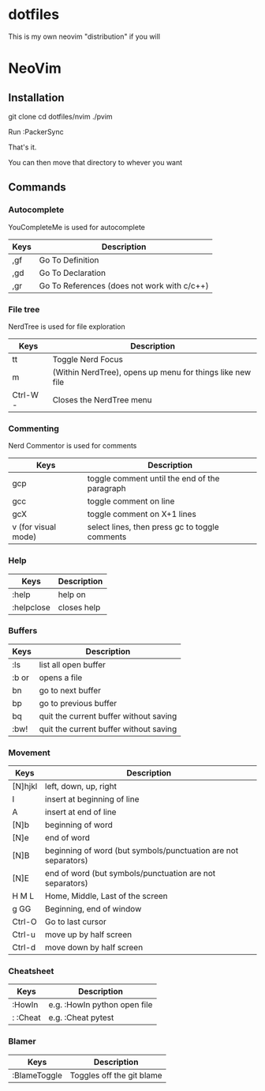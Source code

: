 # dotfiles
This is my own neovim "distribution" if you will

# NeoVim

## Installation

  git clone <this repo>
  cd dotfiles/nvim
  ./pvim

Run :PackerSync

That's it.

You can then move that directory to whever you want

## Commands

### Autocomplete

YouCompleteMe is used for autocomplete

| Keys | Description |
| ---- | ----------- |
| ,gf  | Go To Definition |
| ,gd  | Go To Declaration |
| ,gr  | Go To References (does not work with c/c++) |

### File tree

NerdTree is used for file exploration

| Keys | Description |
| ---- | ----------- |
| tt | Toggle Nerd Focus |
| m | (Within NerdTree), opens up menu for things like new file |
| Ctrl-W - | Closes the NerdTree menu |

### Commenting

Nerd Commentor is used for comments

| Keys | Description |
| ---- | ----------- |
| gcp | toggle comment until the end of the paragraph
| gcc | toggle comment on line 
| gcX | toggle comment on X+1 lines
| v (for visual mode) | select lines, then press gc to toggle comments

### Help

| Keys | Description |
| ---- | ----------- |
| :help <topic> | help on <topic> |
| :helpclose | closes help |

### Buffers

| Keys | Description |
| ---- | ----------- |
| :ls | list all open buffer |
| :b <index> or <file> | opens a file |
| bn | go to next buffer |
| bp | go to previous buffer |
| bq | quit the current buffer without saving |
| :bw! | quit the current buffer without saving |

### Movement

| Keys | Description |
| ---- | ----------- |
| [N]hjkl | left, down, up, right |
| I | insert at beginning of line |
| A | insert at end of line |
| [N]b | beginning of word |
| [N]e | end of word |
| [N]B | beginning of word (but symbols/punctuation are not separators)  |
| [N]E | end of word (but symbols/punctuation are not separators)  |
| H M L | Home, Middle, Last of the screen |
| g GG | Beginning, end of window |
| Ctrl-O | Go to last cursor |
| Ctrl-u | move up by half screen |
| Ctrl-d | move down by half screen |

### Cheatsheet

| Keys | Description |
| ---- | ----------- |
| :HowIn <language> <lookup> | e.g. :HowIn python open file |
: :Cheat <lookup> | e.g. :Cheat pytest |

### Blamer

| Keys | Description |
| ---- | ----------- |
| :BlameToggle | Toggles off the git blame |
